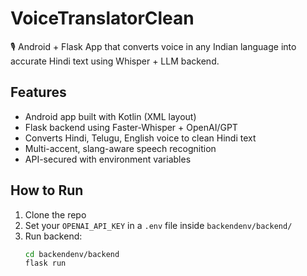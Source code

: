 # VoiceTranslatorClean

🎙️ Android + Flask App that converts voice in any Indian language into accurate Hindi text using Whisper + LLM backend.

## Features
- Android app built with Kotlin (XML layout)
- Flask backend using Faster-Whisper + OpenAI/GPT
- Converts Hindi, Telugu, English voice to clean Hindi text
- Multi-accent, slang-aware speech recognition
- API-secured with environment variables

## How to Run
1. Clone the repo
2. Set your `OPENAI_API_KEY` in a `.env` file inside `backendenv/backend/`
3. Run backend:
   ```bash
   cd backendenv/backend
   flask run
